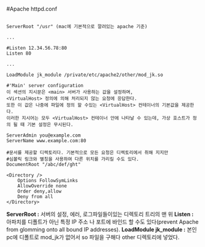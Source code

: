 #Apache httpd.conf
```

ServerRoot "/usr" (mac에 기본적으로 깔려있는 apache 기준)

...

#Listen 12.34.56.78:80
Listen 80

...

LoadModule jk_module /private/etc/apache2/other/mod_jk.so

#'Main' server configuration 
이 섹션의 지시문은 <main> 서버가 사용하는 값을 설정하며, 
<VirtualHost> 정의에 의해 처리되지 않는 요청에 응답한다.
또한 이 값은 나중에 파일에 정의 할 수있는 <VirtualHost> 컨테이너의 기본값을 제공한다.
이러한 지시어는 모두 <VirtualHost> 컨테이너 안에 나타날 수 있는데, 가상 호스트가 정의 될 때 기본 설정은 무시된다.

ServerAdmin you@example.com
ServerName www.example.com:80

#문서를 제공할 디렉토리다. 기본적으로 모든 요청은 디렉토리에서 취해 지지만
#심볼릭 링크와 별칭을 사용하여 다른 위치를 가리킬 수도 있다.
DocumentRoot "/abc/def/ght"

<Directory />
    Options FollowSymLinks
    AllowOverride none
    Order deny,allow
    Deny from all
</Directory>
```
**ServerRoot :** 서버의 설정, 에러, 로그파일들이있는 디렉토리 트리의 맨 위
**Listen :** 아파치를 디폴트가 아닌 특정 IP 주소 나 포트에 바인드 할 수도 있다(prevent Apache from glomming onto all bound IP addresses).
**LoadModule jk_module :** 본인 pc에 디폴트로 mod_jk가 없어서 so 파일을 구해다 other 디렉토리에 넣었다.